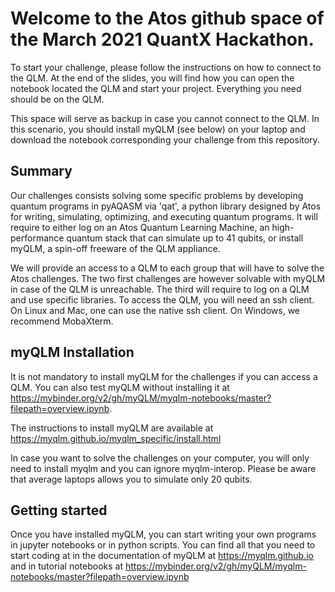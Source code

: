 # Welcome to the Atos github space of the March 2021 QuantX Hackathon.

To start your challenge, please follow the instructions on how to connect to the QLM. At the end of the slides, you will find how you can open the notebook located the QLM and start your project. Everything you need should be on the QLM. 

This space will serve as backup in case you cannot connect to the QLM. In this scenario, you should install myQLM (see below) on your laptop and download the notebook corresponding your challenge from this repository. 

## Summary

Our challenges consists solving some specific problems by developing quantum programs in pyAQASM via 'qat', a python library designed by Atos for writing, simulating, optimizing, and executing quantum programs. It will require to either log on an Atos Quantum Learning Machine, an high-performance quantum stack that can simulate up to 41 qubits, or install myQLM, a spin-off freeware of the QLM appliance.

We will provide an access to a QLM to each group that will have to solve the Atos challenges. The two first challenges are however solvable with myQLM in case of the QLM is unreachable. The third will require to log on a QLM and use specific libraries. To access the QLM, you will need an ssh client. On Linux and Mac, one can use the native ssh client. On Windows, we recommend MobaXterm.

## myQLM Installation

It is not mandatory to install myQLM for the challenges if you can access a QLM. You can also test myQLM without installing it at https://mybinder.org/v2/gh/myQLM/myqlm-notebooks/master?filepath=overview.ipynb.

The instructions to install myQLM are available at https://myqlm.github.io/myqlm_specific/install.html

In case you want to solve the challenges on your computer, you will only need to install myqlm and you can ignore myqlm-interop. Please be aware that average laptops allows you to simulate only 20 qubits.

## Getting started

Once you have installed myQLM, you can start writing your own programs in jupyter notebooks or in python scripts. You can find all that you need to start coding at in the documentation of myQLM at https://myqlm.github.io and in tutorial notebooks at https://mybinder.org/v2/gh/myQLM/myqlm-notebooks/master?filepath=overview.ipynb
